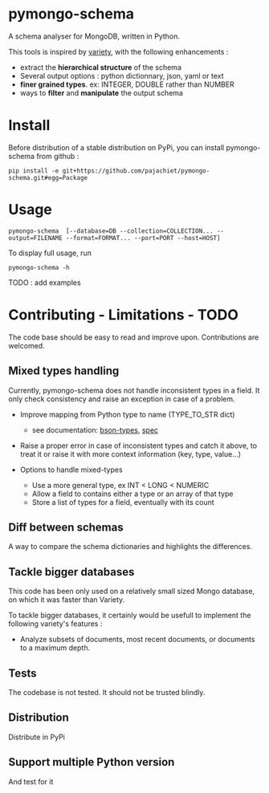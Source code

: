 # pymongo-schema
A schema analyser for MongoDB, written in Python. 

This tools is inspired by [variety](https://github.com/variety/variety), with the following enhancements :

- extract the **hierarchical structure** of the schema 
- Several output options : python dictionnary, json, yaml or text
- **finer grained types**. ex: INTEGER, DOUBLE rather than NUMBER 
- ways to **filter** and **manipulate** the output schema

# Install

Before distribution of a stable distribution on PyPi, you can install pymongo-schema from github : 
```shell
pip install -e git+https://github.com/pajachiet/pymongo-schema.git#egg=Package
```
# Usage

```shell
pymongo-schema  [--database=DB --collection=COLLECTION... --output=FILENAME --format=FORMAT... --port=PORT --host=HOST]
```

To display full usage, run
```shell 
pymongo-schema -h
```

TODO : add examples

# Contributing - Limitations - TODO 
The code base should be easy to read and improve upon. Contributions are welcomed.

## Mixed types handling
Currently, pymongo-schema does not handle inconsistent types in a field. It only check consistency and raise an exception in case of a problem.

- Improve mapping from Python type to name (TYPE_TO_STR dict)
    - see documentation: [bson-types](https://docs.mongodb.com/manual/reference/bson-types/), [spec](http://bsonspec.org/spec.html)

- Raise a proper error in case of inconsistent types and catch it above, to treat it or raise it with more context information (key, type, value…)

- Options to handle mixed-types
   - Use a more general type, ex INT < LONG < NUMERIC
   - Allow a field to contains either a type or an array of that type
   - Store a list of types for a field, eventually with its count 

## Diff between schemas

A way to compare the schema dictionaries and highlights the differences.


## Tackle bigger databases
This code has been only used on a relatively small sized Mongo database, on which it was faster than Variety. 

To tackle bigger databases, it certainly would be usefull to implement the following variety's features :

- Analyze subsets of documents, most recent documents, or documents to a maximum depth.

## Tests
The codebase is not tested. It should not be trusted blindly.

## Distribution

Distribute in PyPi

## Support multiple Python version

And test for it


